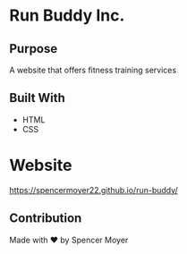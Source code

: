 # Run Buddy Inc.

## Purpose
A website that offers fitness training services

## Built With
* HTML
* CSS

# Website
https://spencermoyer22.github.io/run-buddy/

## Contribution
Made with ❤️ by Spencer Moyer
